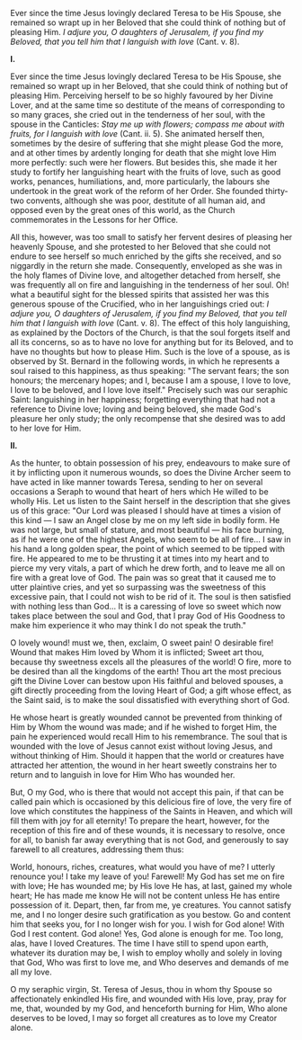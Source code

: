 
Ever since the time Jesus lovingly declared Teresa to be His Spouse, she remained so wrapt up in her Beloved that she could think of nothing but of pleasing Him. *I adjure you, O daughters of Jerusalem, if you find my Beloved, that you tell him that I languish with love* (Cant. v. 8).

**I\.**

Ever since the time Jesus lovingly declared Teresa to be His Spouse, she remained so wrapt up in her Beloved, that she could think of nothing but of pleasing Him. Perceiving herself to be so highly favoured by her Divine Lover, and at the same time so destitute of the means of corresponding to so many graces, she cried out in the tenderness of her soul, with the spouse in the Canticles: *Stay me up with flowers; compass me about with fruits, for I languish with love* (Cant. ii. 5). She animated herself then, sometimes by the desire of suffering that she might please God the more, and at other times by ardently longing for death that she might love Him more perfectly: such were her flowers. But besides this, she made it her study to fortify her languishing heart with the fruits of love, such as good works, penances, humiliations, and, more particularly, the labours she undertook in the great work of the reform of her Order. She founded thirty-two convents, although she was poor, destitute of all human aid, and opposed even by the great ones of this world, as the Church commemorates in the Lessons for her Office.

All this, however, was too small to satisfy her fervent desires of pleasing her heavenly Spouse, and she protested to her Beloved that she could not endure to see herself so much enriched by the gifts she received, and so niggardly in the return she made. Consequently, enveloped as she was in the holy flames of Divine love, and altogether detached from herself, she was frequently all on fire and languishing in the tenderness of her soul. Oh! what a beautiful sight for the blessed spirits that assisted her was this generous spouse of the Crucified, who in her languishings cried out: *I adjure you, O daughters of Jerusalem, if you find my Beloved, that you tell him that I languish with love* (Cant. v. 8). The effect of this holy languishing, as explained by the Doctors of the Church, is that the soul forgets itself and all its concerns, so as to have no love for anything but for its Beloved, and to have no thoughts but how to please Him. Such is the love of a spouse, as is observed by St. Bernard in the following words, in which he represents a soul raised to this happiness, as thus speaking: \"The servant fears; the son honours; the mercenary hopes; and I, because I am a spouse, I love to love, I love to be beloved, and I love love itself.\" Precisely such was our seraphic Saint: languishing in her happiness; forgetting everything that had not a reference to Divine love; loving and being beloved, she made God\'s pleasure her only study; the only recompense that she desired was to add to her love for Him.

**II\.**

As the hunter, to obtain possession of his prey, endeavours to make sure of it by inflicting upon it numerous wounds, so does the Divine Archer seem to have acted in like manner towards Teresa, sending to her on several occasions a Seraph to wound that heart of hers which He willed to be wholly His. Let us listen to the Saint herself in the description that she gives us of this grace: \"Our Lord was pleased I should have at times a vision of this kind — I saw an Angel close by me on my left side in bodily form. He was not large, but small of stature, and most beautiful — his face burning, as if he were one of the highest Angels, who seem to be all of fire... I saw in his hand a long golden spear, the point of which seemed to be tipped with fire. He appeared to me to be thrusting it at times into my heart and to pierce my very vitals, a part of which he drew forth, and to leave me all on fire with a great love of God. The pain was so great that it caused me to utter plaintive cries, and yet so surpassing was the sweetness of this excessive pain, that I could not wish to be rid of it. The soul is then satisfied with nothing less than God... It is a caressing of love so sweet which now takes place between the soul and God, that I pray God of His Goodness to make him experience it who may think I do not speak the truth.\"

O lovely wound! must we, then, exclaim, O sweet pain! O desirable fire! Wound that makes Him loved by Whom it is inflicted; Sweet art thou, because thy sweetness excels all the pleasures of the world! O fire, more to be desired than all the kingdoms of the earth! Thou art the most precious gift the Divine Lover can bestow upon His faithful and beloved spouses, a gift directly proceeding from the loving Heart of God; a gift whose effect, as the Saint said, is to make the soul dissatisfied with everything short of God.

He whose heart is greatly wounded cannot be prevented from thinking of Him by Whom the wound was made; and if he wished to forget Him, the pain he experienced would recall Him to his remembrance. The soul that is wounded with the love of Jesus cannot exist without loving Jesus, and without thinking of Him. Should it happen that the world or creatures have attracted her attention, the wound in her heart sweetly constrains her to return and to languish in love for Him Who has wounded her.

But, O my God, who is there that would not accept this pain, if that can be called pain which is occasioned by this delicious fire of love, the very fire of love which constitutes the happiness of the Saints in Heaven, and which will fill them with joy for all eternity! To prepare the heart, however, for the reception of this fire and of these wounds, it is necessary to resolve, once for all, to banish far away everything that is not God, and generously to say farewell to all creatures, addressing them thus:

World, honours, riches, creatures, what would you have of me? I utterly renounce you! I take my leave of you! Farewell! My God has set me on fire with love; He has wounded me; by His love He has, at last, gained my whole heart; He has made me know He will not be content unless He has entire possession of it. Depart, then, far from me, ye creatures. You cannot satisfy me, and I no longer desire such gratification as you bestow. Go and content him that seeks you, for I no longer wish for you. I wish for God alone! With God I rest content. God alone! Yes, God alone is enough for me. Too long, alas, have I loved Creatures. The time I have still to spend upon earth, whatever its duration may be, I wish to employ wholly and solely in loving that God, Who was first to love me, and Who deserves and demands of me all my love.

O my seraphic virgin, St. Teresa of Jesus, thou in whom thy Spouse so affectionately enkindled His fire, and wounded with His love, pray, pray for me, that, wounded by my God, and henceforth burning for Him, Who alone deserves to be loved, I may so forget all creatures as to love my Creator alone.

